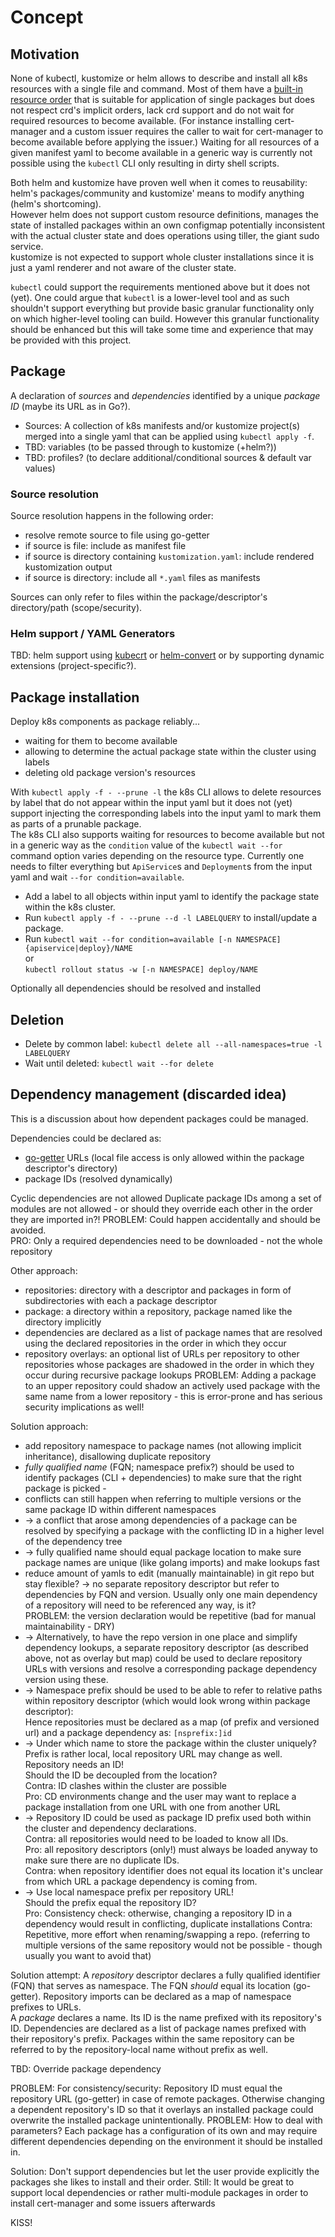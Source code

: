 # Concept

## Motivation

None of kubectl, kustomize or helm allows to describe and install all k8s
resources with a single file and command.
Most of them have a [built-in resource order](https://github.com/kubernetes-sigs/kustomize/issues/821)
that is suitable for application of single packages but does not respect
crd's implicit orders, lack crd support and do not wait for required resources
to become available.
(For instance installing cert-manager and a custom issuer requires the caller
to wait for cert-manager to become available before applying the issuer.)
Waiting for all resources of a given manifest yaml to become available
in a generic way is currently not possible using the `kubectl` CLI only
resulting in dirty shell scripts.  

Both helm and kustomize have proven well when it comes to reusability:
helm's packages/community and kustomize' means to modify anything (helm's shortcoming).  
However helm does not support custom resource definitions, manages the state of
installed packages within an own configmap potentially inconsistent with the
actual cluster state and does operations using tiller,
the giant sudo service.  
kustomize is not expected to support whole cluster installations since
it is just a yaml renderer and not aware of the cluster state.


`kubectl` could support the requirements mentioned above but it does not (yet).
One could argue that `kubectl` is a lower-level tool and as such shouldn't
support everything but provide basic granular functionality only on which
higher-level tooling can build. However this granular functionality should be
enhanced but this will take some time and experience that may be provided with
this project.

## Package

A declaration of _sources_ and _dependencies_
identified by a unique _package ID_ (maybe its URL as in Go?).

* Sources: A collection of k8s manifests and/or kustomize project(s) merged into a single yaml that can be applied using `kubectl apply -f`.
* TBD: variables (to be passed through to kustomize (+helm?))
* TBD: profiles? (to declare additional/conditional sources & default var values)

### Source resolution

Source resolution happens in the following order:
* resolve remote source to file using go-getter
* if source is file: include as manifest file
* if source is directory containing `kustomization.yaml`: include rendered kustomization output
* if source is directory: include all `*.yaml` files as manifests

Sources can only refer to files within the package/descriptor's directory/path (scope/security).

### Helm support / YAML Generators

TBD: helm support using [kubecrt](https://github.com/blendle/kubecrt) or [helm-convert](https://github.com/ContainerSolutions/helm-convert) or by supporting dynamic extensions (project-specific?).

## Package installation

Deploy k8s components as package reliably...
* waiting for them to become available
* allowing to determine the actual package state within the cluster using labels
* deleting old package version's resources

With `kubectl apply -f - --prune -l` the k8s CLI allows to delete resources by
label that do not appear within the input yaml but it does not (yet) support
injecting the corresponding labels into the input yaml to mark them as parts of
a prunable package.  
The k8s CLI also supports waiting for resources to become available but not in
a generic way as the `condition` value of the `kubectl wait --for` command
option varies depending on the resource type. Currently one needs to filter
everything but `ApiService`s and `Deployment`s from the input yaml and wait
`--for condition=available`.

- Add a label to all objects within input yaml to identify the package state within the k8s cluster.
- Run `kubectl apply -f - --prune --d -l LABELQUERY` to install/update a package.
- Run `kubectl wait --for condition=available [-n NAMESPACE] {apiservice|deploy}/NAME`  
  or  
  `kubectl rollout status -w [-n NAMESPACE] deploy/NAME`

Optionally all dependencies should be resolved and installed

## Deletion

- Delete by common label: `kubectl delete all --all-namespaces=true -l LABELQUERY`
- Wait until deleted: `kubectl wait --for delete`

## Dependency management (discarded idea)

This is a discussion about how dependent packages could be managed.  

Dependencies could be declared as:
* [go-getter](https://github.com/hashicorp/go-getter) URLs (local file access is only allowed within the package descriptor's directory)
* package IDs (resolved dynamically)

Cyclic dependencies are not allowed
Duplicate package IDs among a set of modules are not allowed -
or should they override each other in the order they are imported in?!
PROBLEM: Could happen accidentally and should be avoided.  
PRO: Only a required dependencies need to be downloaded - not the whole repository  

Other approach:
* repositories: directory with a descriptor and packages in form of subdirectories with each a package descriptor
* package: a directory within a repository, package named like the directory implicitly
* dependencies are declared as a list of package names that are resolved using the declared repositories in the order in which they occur
* repository overlays: an optional list of URLs per repository to other repositories whose packages are shadowed in the order in which they occur during recursive package lookups
PROBLEM: Adding a package to an upper repository could shadow an actively used package with the same name from a lower repository - this is error-prone and has serious security implications as well!  

Solution approach:
* add repository namespace to package names (not allowing implicit inheritance), disallowing duplicate repository
* _fully qualified name_ (FQN; namespace prefix?) should be used to identify packages (CLI + dependencies) to make sure that the right package is picked -  
* conflicts can still happen when referring to multiple versions or the same package ID within different namespaces
* -> a conflict that arose among dependencies of a package can be resolved by specifying a package with the conflicting ID in a higher level of the dependency tree
* -> fully qualified name should equal package location to make sure package names are unique (like golang imports) and make lookups fast
* reduce amount of yamls to edit (manually maintainable) in git repo but stay flexible? -> no separate repository descriptor but refer to dependencies by FQN and version. Usually only one main dependency of a repository will need to be referenced any way, is it?  
     PROBLEM: the version declaration would be repetitive (bad for manual maintainability - DRY)
* -> Alternatively, to have the repo version in one place and simplify dependency lookups, a separate repository descriptor (as described above, not as overlay but map) could be used to declare repository URLs with versions and resolve a corresponding package dependency version using these.
* -> Namespace prefix should be used to be able to refer to relative paths within repository descriptor (which would look wrong within package descriptor):  
     Hence repositories must be declared as a map (of prefix and versioned url) and a package dependency as: `[nsprefix:]id`  
* -> Under which name to store the package within the cluster uniquely? Prefix is rather local, local repository URL may change as well.  
     Repository needs an ID!  
     Should the ID be decoupled from the location?  
     Contra: ID clashes within the cluster are possible  
     Pro: CD environments change and the user may want to replace a package installation from one URL with one from another URL
* -> Repository ID could be used as package ID prefix used both within the cluster and dependency declarations.  
     Contra: all repositories would need to be loaded to know all IDs.  
     Pro: all repository descriptors (only!) must always be loaded anyway to make sure there are no duplicate IDs.  
     Contra: when repository identifier does not equal its location it's unclear from which URL a package dependency is coming from.
* -> Use local namespace prefix per repository URL!  
     Should the prefix equal the repository ID?  
     Pro: Consistency check: otherwise, changing a repository ID in a dependency would result in conflicting, duplicate installations
     Contra: Repetitive, more effort when renaming/swapping a repo. (referring to multiple versions of the same repository would not be possible - though usually you want to avoid that)


Solution attempt:
A _repository_ descriptor declares a fully qualified identifier (FQN) that serves as namespace. The FQN _should_ equal its location (go-getter).
Repository imports can be declared as a map of namespace prefixes to URLs.  
A _package_ declares a name. Its ID is the name prefixed with its repository's ID.
Dependencies are declared as a list of package names prefixed with their repository's prefix. Packages within the same repository can be referred to by the repository-local name without prefix as well.  

TBD: Override package dependency

PROBLEM: For consistency/security: Repository ID must equal the repository URL (go-getter) in case of remote packages.
Otherwise changing a dependent repository's ID so that it overlays an installed package could overwrite the installed package unintentionally.
PROBLEM: How to deal with parameters? Each package has a configuration of its own and may require different dependencies depending on the environment it should be installed in.

Solution: Don't support dependencies but let the user provide explicitly the packages she likes to install and their order.
Still: It would be great to support local dependencies or rather multi-module packages in order to install cert-manager and some issuers afterwards

KISS!

